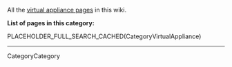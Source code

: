 
All the [virtual appliance pages](/src/VirtualAppliances/index.md) in this wiki.

**List of pages in this category:**

PLACEHOLDER_FULL_SEARCH_CACHED(CategoryVirtualAppliance)

----
CategoryCategory
